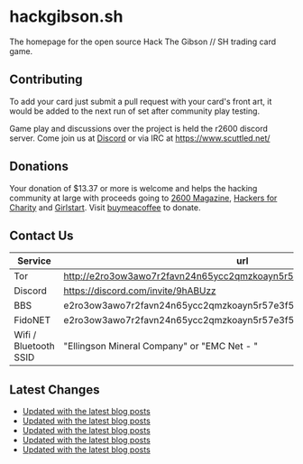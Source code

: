 # hackgibson.sh
The homepage for the open source Hack The Gibson // SH trading card game.


## Contributing

To add your card just submit a pull request with your card's front art, it would be added to the next run of set after community play testing.

Game play and discussions over the project is held the r2600 discord server. Come join us at [Discord](https://discord.com/invite/9hABUzz) or via IRC at https://www.scuttled.net/


## Donations

Your donation of $13.37 or more is welcome and helps the hacking community at large with proceeds going to [2600 Magazine](https://2600.com/), [Hackers for Charity](https://hackersforcharity.org) and [Girlstart](https://girlstart.org).  Visit [buymeacoffee](https://www.buymeacoffee.com/hackgibson.sh) to donate.


## Contact Us

Service | url
-|-
Tor | http://e2ro3ow3awo7r2favn24n65ycc2qmzkoayn5r57e3f56nvjwdcgg32ad.onion
Discord | https://discord.com/invite/9hABUzz
BBS | e2ro3ow3awo7r2favn24n65ycc2qmzkoayn5r57e3f56nvjwdcgg32ad.onion:23
FidoNET | e2ro3ow3awo7r2favn24n65ycc2qmzkoayn5r57e3f56nvjwdcgg32ad.onion:24554
Wifi / Bluetooth SSID | "Ellingson Mineral Company" or "EMC Net - <fidonet address>"

## Latest Changes
<!-- BLOG-POST-LIST:START -->
- [Updated with the latest blog posts](https://github.com/DFW2600/hackgibson.sh/commit/282dd2a07fcf8b5831e9d936725d9e3cea5a6e64)
- [Updated with the latest blog posts](https://github.com/DFW2600/hackgibson.sh/commit/e9277325cbad59a5ce8b82b8a495135f9f98a9c6)
- [Updated with the latest blog posts](https://github.com/DFW2600/hackgibson.sh/commit/87448ae651ebf4e4987df5f57431bbd71e2a4d65)
- [Updated with the latest blog posts](https://github.com/DFW2600/hackgibson.sh/commit/4eda8e9857177bcf8c3503199c4789d4470908e4)
- [Updated with the latest blog posts](https://github.com/DFW2600/hackgibson.sh/commit/362a53d843263c188686e166a5a1af896474f52d)
<!-- BLOG-POST-LIST:END -->
